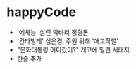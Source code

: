 happyCode
=========

- '예체능' 살린 악바리 정형돈
- '칸타빌레' 심은경, 주원 위해 '애교작렬'
- "문화대통령 어디갔어?" 개코에 밀린 서태지
- 한줄 추가
